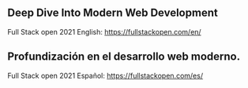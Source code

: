 ## Deep Dive Into Modern Web Development

Full Stack open 2021
English: https://fullstackopen.com/en/

## Profundización en el desarrollo web moderno.

Full Stack open 2021
Español: https://fullstackopen.com/es/
